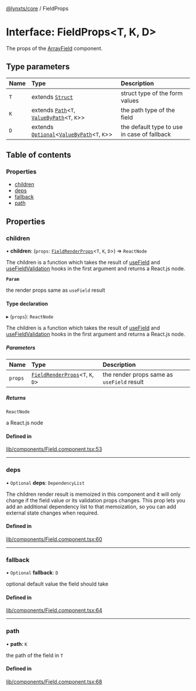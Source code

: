 [@lynxts/core](../README.md) / FieldProps

# Interface: FieldProps\<T, K, D\>

The props of the [ArrayField](../README.md#arrayfield) component.

## Type parameters

| Name | Type | Description |
| :------ | :------ | :------ |
| `T` | extends [`Struct`](../README.md#struct) | struct type of the form values |
| `K` | extends [`Path`](../README.md#path)\<`T`, [`ValueByPath`](../README.md#valuebypath)\<`T`, `K`\>\> | the path type of the field |
| `D` | extends [`Optional`](../README.md#optional)\<[`ValueByPath`](../README.md#valuebypath)\<`T`, `K`\>\> | the default type to use in case of fallback |

## Table of contents

### Properties

- [children](FieldProps.md#children)
- [deps](FieldProps.md#deps)
- [fallback](FieldProps.md#fallback)
- [path](FieldProps.md#path)

## Properties

### children

• **children**: (`props`: [`FieldRenderProps`](FieldRenderProps.md)\<`T`, `K`, `D`\>) => `ReactNode`

The children is a function which takes the result of [useField](../README.md#usefield) and
[useFieldValidation](../README.md#usefieldvalidation) hooks in the first argument and returns a
React.js node.

**`Param`**

the render props same as `useField` result

#### Type declaration

▸ (`props`): `ReactNode`

The children is a function which takes the result of [useField](../README.md#usefield) and
[useFieldValidation](../README.md#usefieldvalidation) hooks in the first argument and returns a
React.js node.

##### Parameters

| Name | Type | Description |
| :------ | :------ | :------ |
| `props` | [`FieldRenderProps`](FieldRenderProps.md)\<`T`, `K`, `D`\> | the render props same as `useField` result |

##### Returns

`ReactNode`

a React.js node

#### Defined in

[lib/components/Field.component.tsx:53](https://github.com/JoseLion/lynxts/blob/main/packages/core/src/lib/components/Field.component.tsx#L53)

___

### deps

• `Optional` **deps**: `DependencyList`

The children render result is memoized in this component and it will only
change if the field value or its validation props changes. This prop lets
you add an additional dependency list to that memoization, so you can add
external state changes when required.

#### Defined in

[lib/components/Field.component.tsx:60](https://github.com/JoseLion/lynxts/blob/main/packages/core/src/lib/components/Field.component.tsx#L60)

___

### fallback

• `Optional` **fallback**: `D`

optional default value the field should take

#### Defined in

[lib/components/Field.component.tsx:64](https://github.com/JoseLion/lynxts/blob/main/packages/core/src/lib/components/Field.component.tsx#L64)

___

### path

• **path**: `K`

the path of the field in `T`

#### Defined in

[lib/components/Field.component.tsx:68](https://github.com/JoseLion/lynxts/blob/main/packages/core/src/lib/components/Field.component.tsx#L68)
